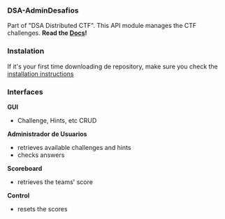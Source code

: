 ### DSA-AdminDesafios
Part of "DSA Distributed CTF". This API module manages the CTF challenges. **Read the [Docs](https://github.com/AxelCB/DSA-AdminDesafios/wiki)!**

### Instalation

If it's your first time downloading de repository, make sure you check the [installation instructions](https://github.com/AxelCB/DSA-AdminDesafios/wiki/Installation-Instructions)

### Interfaces
**GUI**
- Challenge, Hints, etc CRUD

**Administrador de Usuarios**
- retrieves available challenges and hints
- checks answers

**Scoreboard**
- retrieves the teams' score

**Control**
- resets the scores
